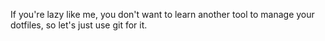 If you're lazy like me, you don't want to learn another tool to manage your dotfiles, so let's just use git for it.
